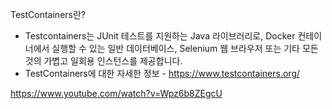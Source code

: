 TestContainers란?
- Testcontainers는 JUnit 테스트를 지원하는 Java 라이브러리로, Docker 컨테이너에서 실행할 수 있는 일반 데이터베이스, Selenium 웹 브라우저 또는 기타 모든 것의 가볍고 일회용 인스턴스를 제공합니다.
- TestContainers에 대한 자세한 정보 - https://www.testcontainers.org/


https://www.youtube.com/watch?v=Wpz6b8ZEgcU